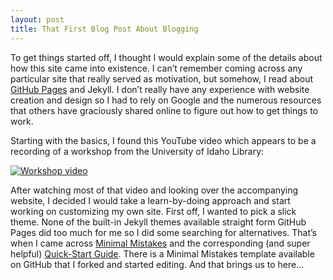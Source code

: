 ```yaml
---
layout: post
title: That First Blog Post About Blogging
---
```


To get things started off, I thought I would explain some of the details about how this site came into existence.  I can’t remember coming across any particular site that really served as motivation, but somehow, I read about [GitHub Pages](https://pages.github.com/) and Jekyll.  I don’t really have any experience with website creation and design so I had to rely on Google and the numerous resources that others have graciously shared online to figure out how to get things to work. 

Starting with the basics, I found this YouTube video which appears to be a recording of a workshop from the University of Idaho Library:

[![Workshop video](https://img.youtube.com/vi/SWVjQsvQocA/0.jpg)](https://www.youtube.com/watch?v=SWVjQsvQocA)

After watching most of that video and looking over the accompanying website, I decided I would take a learn-by-doing approach and start working on customizing my own site.  First off, I wanted to pick a slick theme.  None of the built-in Jekyll themes available straight form GitHub Pages did too much for me so I did some searching for alternatives.  That’s when I came across [Minimal Mistakes]( https://mmistakes.github.io/minimal-mistakes/) and the corresponding (and super helpful) [Quick-Start Guide]( https://mmistakes.github.io/minimal-mistakes/docs/quick-start-guide/).  There is a Minimal Mistakes template available on GitHub that I forked and started editing.  And that brings us to here...
